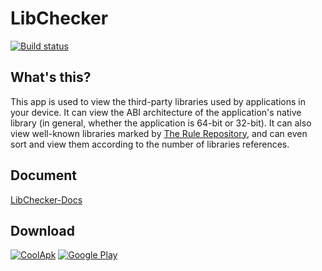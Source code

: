 # LibChecker

[![Build status](https://build.appcenter.ms/v0.1/apps/48323741-74c1-4890-a4e8-e0fac9c8dc62/branches/master/badge)](https://appcenter.ms)

## What's this?
This app is used to view the third-party libraries used by applications in your device. It can view the ABI architecture of the application's native library (in general, whether the application is 64-bit or 32-bit). It can also view well-known libraries marked by [The Rule Repository](https://github.com/zhaobozhen/LibChecker-Rules), and can even sort and view them according to the number of libraries references.

## Document
[LibChecker-Docs](https://github.com/zhaobozhen/LibChecker-Docs)

## Download
[![CoolApk](/source/coolapk-badge.png)](https://www.coolapk.com/apk/com.absinthe.libchecker)
[![Google Play](/source/google-play-badge.png)](https://play.google.com/store/apps/details?id=com.absinthe.libchecker)
